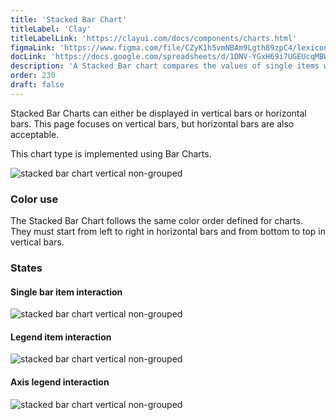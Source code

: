 ```yaml
---
title: 'Stacked Bar Chart'
titleLabel: 'Clay'
titleLabelLink: 'https://clayui.com/docs/components/charts.html'
figmaLink: 'https://www.figma.com/file/CZyK1h5vmNBAm9Lgth89zpC4/lexicon-charts?node-id=254%3A651'
docLink: 'https://docs.google.com/spreadsheets/d/1DNV-YGxH69i7UGEUcqMBWOxmaeX5bSDizrA9E-91VAQ/edit?usp=sharing'
description: 'A Stacked Bar chart compares the values of single items with the total data value.'
order: 230
draft: false
---
```


Stacked Bar Charts can either be displayed in vertical bars or horizontal bars. This page focuses on vertical bars, but horizontal bars are also acceptable.

This chart type is implemented using Bar Charts.

![stacked bar chart vertical non-grouped](./images/charts-31.png)

### Color use

The Stacked Bar Chart follows the same color order defined for charts. They must start from left to right in horizontal bars and from bottom to top in vertical bars.

### States

#### Single bar item interaction

![stacked bar chart vertical non-grouped](./images/charts-32.png)

#### Legend item interaction

![stacked bar chart vertical non-grouped](./images/charts-33.png)

#### Axis legend interaction

![stacked bar chart vertical non-grouped](./images/charts-34.png)
